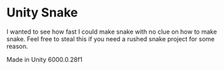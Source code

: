 # Unity Snake

I wanted to see how fast I could make snake with no clue on how to make snake.
Feel free to steal this if you need a rushed snake project for some reason.

Made in Unity 6000.0.28f1

